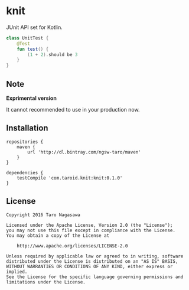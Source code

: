 # knit

JUnit API set for Kotlin.

```kotlin
class UnitTest {
    @Test
    fun test() {
        (1 + 2).should be 3
    }
}
```

## Note

**Exprimental version**

It cannot recommended to use in your production now.

## Installation

```
repositories {
    maven {
        url 'http://dl.bintray.com/ngsw-taro/maven'
    }
}

dependencies {
    testCompile 'com.taroid.knit:knit:0.1.0'
}
```

## License

    Copyright 2016 Taro Nagasawa

    Licensed under the Apache License, Version 2.0 (the "License");
    you may not use this file except in compliance with the License.
    You may obtain a copy of the License at

        http://www.apache.org/licenses/LICENSE-2.0

    Unless required by applicable law or agreed to in writing, software
    distributed under the License is distributed on an "AS IS" BASIS,
    WITHOUT WARRANTIES OR CONDITIONS OF ANY KIND, either express or implied.
    See the License for the specific language governing permissions and
    limitations under the License.